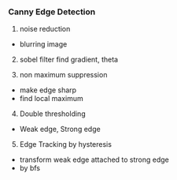 ### Canny Edge Detection

1. noise reduction 
  - blurring image
 
2. sobel filter
find gradient, theta
 
3. non maximum suppression
  - make edge sharp
  - find local maximum 
 
4. Double thresholding
  - Weak edge, Strong edge
 
5. Edge Tracking by hysteresis
  - transform weak edge attached to strong edge 
  - by bfs
